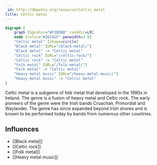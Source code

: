 ```yaml
---
_id: http://dbpedia.org/resource/Celtic_metal
title: Celtic metal
---
```


```dot
digraph {
	graph [bgcolor="#F3DDB8" rankdir=LR]
	node [color="#26242F" penwidth=3.0]
	"Celtic metal" [shape=circle]
	"Black metal" [URL="/black-metal/"]
	"Black metal" -> "Celtic metal"
	"Celtic rock" [URL="/celtic-rock/"]
	"Celtic rock" -> "Celtic metal"
	"Folk metal" [URL="/folk-metal/"]
	"Folk metal" -> "Celtic metal"
	"Heavy metal music" [URL="/heavy-metal-music/"]
	"Heavy metal music" -> "Celtic metal"
}
```

Celtic metal is a subgenre of folk metal that developed in the 1990s in Ireland. The genre is a fusion of heavy metal and Celtic rock. The early pioneers of the genre were the Irish bands Cruachan, Primordial and Waylander. The genre has since expanded beyond Irish shores and is known to be performed today by bands from numerous other countries.

## Influences

- [[Black metal]]
- [[Celtic rock]]
- [[Folk metal]]
- [[Heavy metal music]]
